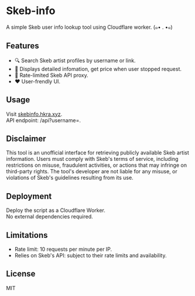 # Skeb-info
A simple Skeb user info lookup tool using Cloudflare worker. (๑• . •๑)

## Features

- 🔍 Search Skeb artist profiles by username or link.
- 📑 Displays detailed infomation, get price when user stopped request.
- 🔗 Rate-limited Skeb API proxy.
- ❤️ User-frendly UI.

## Usage

Visit [skebinfo.hkra.xyz](https://skebinfo.hkra.xyz/).  
API endpoint: /api?username=<username>.

## Disclaimer

This tool is an unofficial interface for retrieving publicly available Skeb artist information. Users must comply with Skeb's terms of service, including restrictions on misuse, fraudulent activities, or actions that may infringe on third-party rights. The tool's developer are not liable for any misuse, or violations of Skeb's guidelines resulting from its use.

## Deployment

Deploy the script as a Cloudflare Worker.  
No external dependencies required.

## Limitations

- Rate limit: 10 requests per minute per IP.  
- Relies on Skeb's API: subject to their rate limits and availability.

## License
MIT
